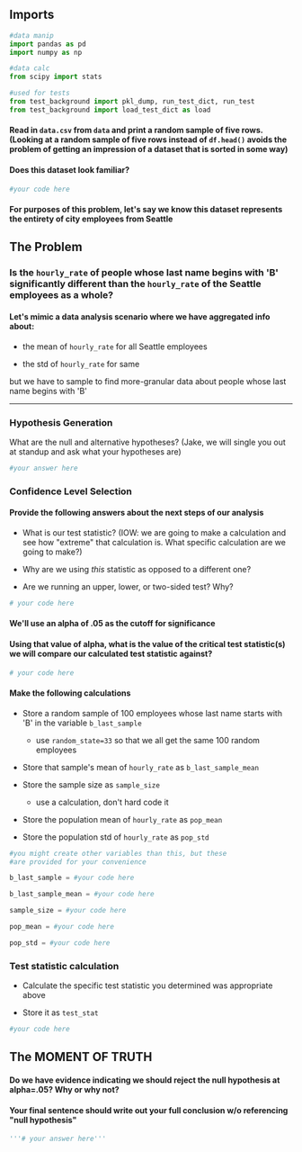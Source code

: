 ## Imports


```python
#data manip
import pandas as pd
import numpy as np

#data calc
from scipy import stats

#used for tests
from test_background import pkl_dump, run_test_dict, run_test
from test_background import load_test_dict as load
```

#### Read in `data.csv` from `data` and print a random sample of five rows.  (Looking at a random sample of five rows instead of `df.head()` avoids the problem of getting an impression of a dataset that is sorted in some way)

#### Does this dataset look familiar?  


```python
#your code here
```

#### For purposes of this problem, let's say we know this dataset represents the entirety of city employees from Seattle

## The Problem

### Is the `hourly_rate` of people whose last name begins with 'B' significantly different than the `hourly_rate` of the Seattle employees as a whole?

#### Let's mimic a data analysis scenario where we have aggregated info about:

- the mean of `hourly_rate` for all Seattle employees

- the std of `hourly_rate` for same

but we have to sample to find more-granular data about people whose last name begins with 'B'

---

### Hypothesis Generation

What are the null and alternative hypotheses?  (Jake, we will single you out at standup and ask what your hypotheses are)


```python
#your answer here
```

### Confidence Level Selection

#### Provide the following answers about the next steps of our analysis

- What is our test statistic?  (IOW: we are going to make a calculation and see how "extreme" that calculation is.  What specific calculation are we going to make?)  

- Why are we using *this* statistic as opposed to a different one?

- Are we running an upper, lower, or two-sided test?  Why? 


```python
# your code here
```

#### We'll use an alpha of .05 as the cutoff for significance

#### Using that value of alpha, what is the value of the critical test statistic(s) we will compare our calculated test statistic against?


```python
# your code here
```

#### Make the following calculations

- Store a random sample of 100 employees whose last name starts with 'B' in the variable `b_last_sample`
    - use `random_state=33` so that we all get the same 100 random employees


- Store that sample's mean of `hourly_rate` as `b_last_sample_mean`


- Store the sample size as `sample_size`
    - use a calculation, don't hard code it

- Store the population mean of `hourly_rate` as `pop_mean`

- Store the population std of `hourly_rate` as `pop_std`


```python
#you might create other variables than this, but these
#are provided for your convenience 

b_last_sample = #your code here

b_last_sample_mean = #your code here

sample_size = #your code here

pop_mean = #your code here 

pop_std = #your code here
```

### Test statistic calculation

- Calculate the specific test statistic you determined was appropriate above

- Store it as `test_stat`


```python
#your code here
```

## The MOMENT OF TRUTH

#### Do we have evidence indicating we should reject the null hypothesis at alpha=.05?  Why or why not?

#### Your final sentence should write out your full conclusion w/o referencing "null hypothesis"


```python
'''# your answer here'''
```


```python

```
